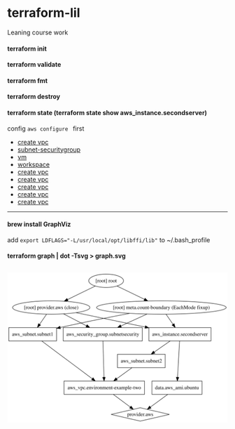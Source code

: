 # terraform-lil
Leaning course work

#### terraform init
#### terraform validate
#### terraform fmt
#### terraform destroy
#### terraform state (terraform state show aws_instance.secondserver)
 
config `aws configure ` first


* [create vpc](/doc/vpc/readme.md)
* [subnet-securitygroup](/doc/subnet-securitygroup/readme.md)
* [vm](/doc/vm/readme.md)
* [workspace](/doc/workspace/readme.md)
* [create vpc](/doc/vpc/readme.md)
* [create vpc](/doc/vpc/readme.md)
* [create vpc](/doc/vpc/readme.md)
* [create vpc](/doc/vpc/readme.md)
* [create vpc](/doc/vpc/readme.md)


---
#### brew install GraphViz
add ```export LDFLAGS="-L/usr/local/opt/libffi/lib"``` to  ~/.bash_profile 
#### terraform graph | dot -Tsvg > graph.svg
![](graph.svg)
---
